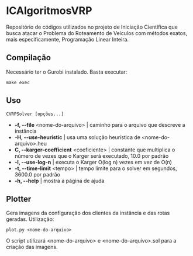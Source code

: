 # ICAlgoritmosVRP

Repositório de códigos utilizados no projeto de Iniciação Científica que busca atacar o Problema do Roteamento de Veículos com métodos exatos, mais especificamente, Programação Linear Inteira.

## Compilação

Necessário ter o Gurobi instalado. Basta executar:

`make exec`

## Uso

`CVRPSolver [opções...]`

- **-f, --file** \<nome-do-arquivo> | caminho para o arquivo que descreve a instância
- **-H, --use-heuristic** | usa uma solução heurística de \<nome-do-arquivo>.heu
- **C, --karger-coefficient** \<coeficiente> | constante que multiplica o número de vezes que o Karger será executado, 10.0 por padrão
- **-l, --use-log-n** | executa o Karger O(log n) vezes em vez de O(n)
- **-t, --time-limit** \<tempo> | tempo limite para o solver em segundos, 3600.0 por padrão
- **-h, --help** | mostra a página de ajuda

## Plotter

Gera imagens da configuração dos clientes da instância e das rotas geradas. Utilização:

`plot.py <nome-do-arquivo>`

O script utilizará \<nome-do-arquivo> e \<nome-do-arquivo>.sol para a criação das imagens.